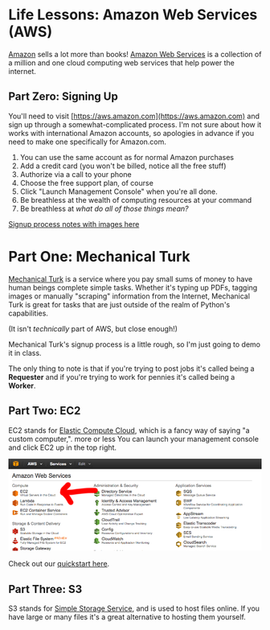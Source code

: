 # Life Lessons: Amazon Web Services (AWS)

[Amazon](http://amazon.com) sells a lot more than books! [Amazon Web Services](https://en.wikipedia.org/wiki/Amazon_Web_Services) is a collection of a million and one cloud computing web services that help power the internet.

## Part Zero: Signing Up

You'll need to visit [https://aws.amazon.com](https://aws.amazon.com) and sign up through a somewhat-complicated process. I'm not sure about how it works with international Amazon accounts, so apologies in advance if you need to make one specifically for Amazon.com.

1. You can use the same account as for normal Amazon purchases
2. Add a credit card (you won't be billed, notice all the free stuff)
3. Authorize via a call to your phone
4. Choose the free support plan, of course
5. Click "Launch Management Console" when you're all done.
6. Be breathless at the wealth of computing resources at your command
7. Be breathless at *what do all of those things mean?*

[Signup process notes with images here](12-aws-signup.md)

# Part One: Mechanical Turk

[Mechanical Turk](https://www.mturk.com/mturk/welcome) is a service where you pay small sums of money to have human beings complete simple tasks. Whether it's typing up PDFs, tagging images or manually "scraping" information from the Internet, Mechanical Turk is great for tasks that are just outside of the realm of Python's capabilities.

(It isn't *technically* part of AWS, but close enough!)

Mechanical Turk's signup process is a little rough, so I'm just going to demo it in class.

The only thing to note is that if you're trying to post jobs it's called being a **Requester** and if you're trying to work for pennies it's called being a **Worker**.

## Part Two: EC2

EC2 stands for [Elastic Compute Cloud](https://console.aws.amazon.com/ec2/v2/home), which is a fancy way of saying "a custom computer,". more or less You can launch your management console and click EC2 up in the top right.

![image](images/aws-4-2.png)

Check out our [quickstart here](12-aws-ec2.md).

## Part Three: S3

S3 stands for [Simple Storage Service](https://console.aws.amazon.com/ec2/v2/home), and is used to host files online. If you have large or many files it's a great alternative to hosting them yourself.